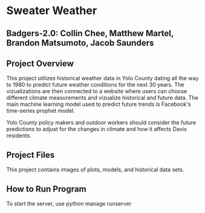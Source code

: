 # Sweater Weather
## Badgers-2.0: Collin Chee, Matthew Martel, Brandon Matsumoto, Jacob Saunders

## Project Overview
This project utilizes historical weather data in Yolo County dating all the way to 1980 to predict future weather conditions for the next 30 years. The vizualizations are then connected to a website where users can choose different climate measurements and vizualize historical and future data. The main machine learning model used to predict future trends is Facebook's time-series prophet model. 

Yolo County policy makers and outdoor workers should consider the future predictions to adjust for the changes in climate and how it affects Davis residents.

## Project Files
This project contains images of plots, models, and historical data sets.

## How to Run Program
To start the server, use python manage runserver 
